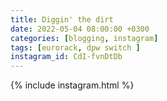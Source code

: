```yaml
---
title: Diggin' the dirt
date: 2022-05-04 08:00:00 +0300
categories: [blogging, instagram]
tags: [eurorack, dpw switch ]
instagram_id: CdI-fvnDtDb
---
```


{% include instagram.html %}